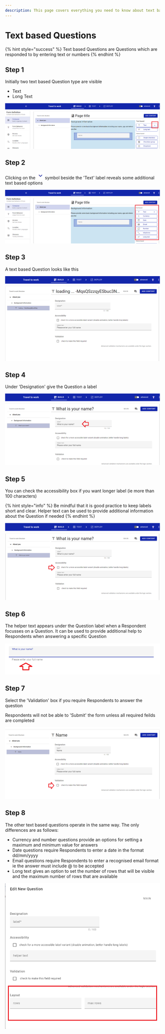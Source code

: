 ```yaml
---
description: This page covers everything you need to know about text based Questions
---
```


# Text based Questions

{% hint style="success" %}
Text based Questions are Questions which are responded to by entering text or numbers
{% endhint %}

## Step 1

Initially two text based Question type are visible &#x20;

* Text
* Long Text

![](<../../../.gitbook/assets/image (315) (1).png>)

## Step 2

Clicking on the ![](<../../../.gitbook/assets/image (320) (1).png>)symbol beside the 'Text' label reveals some additional text based options

![](<../../../.gitbook/assets/image (316) (1) (1).png>)

## Step 3

A text based Question looks like this

![](<../../../.gitbook/assets/image (316) (1).png>)

## Step 4

Under 'Designation' give the Question a label

![](<../../../.gitbook/assets/image (323) (1) (1) (1) (1).png>)

## Step 5

You can check the accessibility box if you want longer label (ie more than 100 characters)

{% hint style="info" %}
Be mindful that it is good practice to keep labels short and clear.  Helper text can be used to provide additional information about the Question if needed&#x20;
{% endhint %}

![](<../../../.gitbook/assets/image (327) (1) (1) (1) (1).png>)

&#x20;

## Step 6

The helper text appears under the Question label when a Respondent focusses on a Question.  It can be used to provide additional help to Respondents when answering a specific Question

![](<../../../.gitbook/assets/image (313) (1) (1).png>)

## Step 7

Select the 'Validation' box if you require Respondents to answer the question

Respondents will not be able to 'Submit' the form unless all required feilds are completed

![](<../../../.gitbook/assets/image (321) (1) (1).png>)

## Step 8

The other text based questions operate in the same way.  The only differences are as follows:

* Currency and number questions provide an options for setting a maximum and minimum value for answers
* Date questions require Respondents to enter a date in the format dd/mm/yyyy
* Email questions require Respondents to enter a recognised email format ie the answer must include @ to be accepted
* Long text gives an option to set the number of rows that will be visible and the maximum number of rows that are available

![](<../../../.gitbook/assets/image (329) (1) (1).png>)
